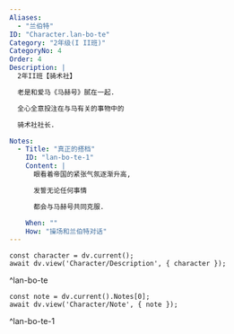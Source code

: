 ```yaml
---
Aliases:
  - "兰伯特"
ID: "Character.lan-bo-te"
Category: "2年级(I II班)"
CategoryNo: 4
Order: 4
Description: |
  2年II班【骑术社】

  老是和爱马《马赫号》腻在一起.

  全心全意投注在与马有关的事物中的

  骑术社社长.

Notes:
  - Title: "真正的搭档"
    ID: "lan-bo-te-1"
    Content: |
      眼看着帝国的紧张气氛逐渐升高,

      发誓无论任何事情

      都会与马赫号共同克服.

    When: ""
    How: "操场和兰伯特对话"
---
```

```dataviewjs
const character = dv.current();
await dv.view('Character/Description', { character });
```
^lan-bo-te

```dataviewjs
const note = dv.current().Notes[0];
await dv.view('Character/Note', { note });
```
^lan-bo-te-1